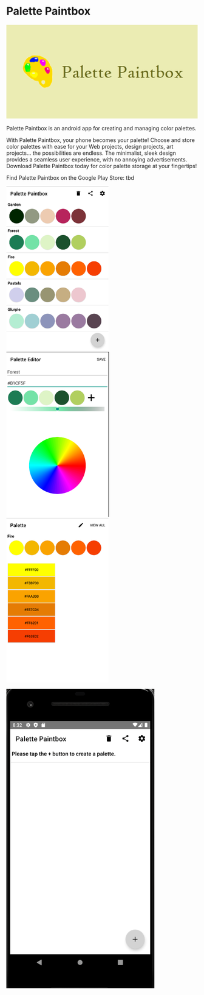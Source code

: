 # Palette Paintbox #

![Palette Paintbox Banner](https://github.com/m-iori/palette-paintbox/blob/main/banner.png?raw=true)

Palette Paintbox is an android app for creating and managing color palettes.

With Palette Paintbox, your phone becomes your palette! Choose and store color palettes with ease for your Web projects, design projects, art projects… the possibilities are endless. The minimalist, sleek design provides a seamless user experience, with no annoying advertisements. Download Palette Paintbox today for color palette storage at your fingertips!

Find Palette Paintbox on the Google Play Store: tbd

![Multi Palette View](https://github.com/m-iori/palette-paintbox/blob/main/multiview.png?raw=true)
![Single Palette View](https://github.com/m-iori/palette-paintbox/blob/main/singleview.png?raw=true)
![Detailed Palette View](https://github.com/m-iori/palette-paintbox/blob/main/detailview.png?raw=true)

![Demo](https://github.com/m-iori/palette-paintbox/blob/main/demo.gif?raw=true)
